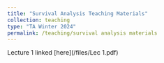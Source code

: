 ```yaml
---
title: "Survival Analysis Teaching Materials"
collection: teaching
type: "TA Winter 2024"
permalink: /teaching/survival analysis materials
---
```


Lecture 1 linked [here](/files/Lec 1.pdf)
